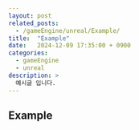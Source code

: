 ```yaml
---
layout: post
related_posts:
  - /gameEngine/unreal/Example/
title:  "Example"
date:   2024-12-09 17:35:00 + 0900
categories:
  - gameEngine
  - unreal
description: >
  예시글 입니다.
---
```

## Example